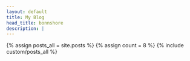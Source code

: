 ```yaml
---
layout: default
title: My Blog
head_title: bonnshore
description: |
---
```

<div id="cz_display">
{% assign posts_all = site.posts %}
{% assign count = 8 %}
{% include custom/posts_all %}
<input type="hidden" id="cz_offset" value="8" />
</div>














